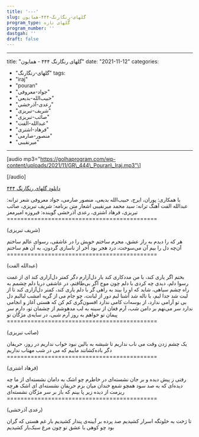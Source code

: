 ```yaml
---
title: '---'
slug: گلهای-رنگارنگ-۴۴۴-همایون
program_type: گلهای تازه
program_number: ''
dastgah: ''
draft: false
---
```


---
title: "گلهای رنگارنگ ۴۴۴ - همایون"
date: "2021-11-12"
categories: 
  - "گلهای-رنگارنگ"
tags: 
  - "iraj"
  - "pouran"
  - "جواد-معروفی"
  - "حبیب‌الله-بدیعی"
  - "رعدی-آذرخشی"
  - "شریف-تبریزی"
  - "صائب-تبریزی"
  - "عبدالله-الفت"
  - "فرهاد-اشتری"
  - "منصور-صارمی"
  - "میرنقیبی"
---

\[audio mp3="https://golhaprogram.com/wp-content/uploads/2021/11/GR\_444\_Pouran\_Iraj.mp3"\]

\[/audio\]

[دانلود گلهای رنگارنگ ۴۴۴](https://golhaprogram.com/wp-content/uploads/2021/11/GR_444_Pouran_Iraj.mp3)

با همکاری: پوران، ایرج، حبیب‌الله بدیعی، منصور صارمی، جواد معروفی شعر ترانه: عبدالله الفت آهنگ ترانه: سید محمد میرنقیبی اشعار متن برنامه: شریف تبریزی، صائب تبریزی، فرهاد اشتری، رعدی آذرخشی گوینده: فیروزه امیرمعز ============================================

(شریف تبریزی)

هر که را دیدم به راز عشق، محرم ساختم خویش را در عاشقی، رسوای عالم ساختم آن‌چه دل را بیم آن می‌سوخت، درد هجر بود آخر از ناسازی گردون، به آن هم ساختم ============================================

(عبدالله الفت)

بختم اگر یاری کند، با من مددکاری کند یار دل‌آزارم دگر کمتر دل‌آزاری کند ای از غمت رسوا دلم، دیدی چه کردی با دلم چون موج اگر بی‌طاقتم، در عاشقی دریا دلم چشمم به راه چشم سیاهی، شاید که او را بیند به راهی گر با دلم یاری کند، کمتر دل‌آزاری کند تا از لبت شد جدا لبم، با ناله شد آشنا لبم دور از لبانت، چو جام می از گریه امشب لبالبم دل بی تو آرامی ندارد، از بوسه‌ات کامی ندارد افسون‌گری کم کن که هستی آغاز و انجامی ندارد سر می‌نهم بر دامن شب، آرم فغان از سینه به لب مدهوشم از چشمان تو، دارم سر پیمان تو خواهم به روز آرم شبی، در سایه‌ی مژگان تو ============================================

(صائب تبریزی)

یک چشم زدن وقت می ناب نداریم تا شیشه به بالین نبود خواب نداریم در روز، حریفان دگر باده‌کشانند ماییم که می در شب مهتاب نداریم ============================================

(فرهاد اشتری)

رفتی ز پیش دیده و بر جان نشسته‌ای در خاطرم چو اشک به دامان نشسته‌ای از ما چه دیده‌ای که به صد سود همچو شمع خندان میان بزم حریفان نشسته‌ای ای اشک هرچه ریزمت از دیده زیر پا بینم که باز بر سر مژگان نشسته‌ای ============================================

(رعدی آذرخشی)

تا رَخت به خلوتگه اسرار کشیدیم صد پرده بر آیینه‌ی پندار کشیدیم بار غم هستی که گران بود چو کوهی با عشق تو چون مرغ سبک‌بار کشیدیم
